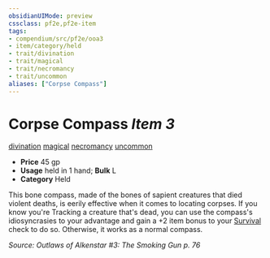 ```yaml
---
obsidianUIMode: preview
cssclass: pf2e,pf2e-item
tags:
- compendium/src/pf2e/ooa3
- item/category/held
- trait/divination
- trait/magical
- trait/necromancy
- trait/uncommon
aliases: ["Corpse Compass"]
---
```

# Corpse Compass *Item 3*  
[divination](rules/traits/divination.md)  [magical](rules/traits/magical.md)  [necromancy](rules/traits/necromancy.md)  [uncommon](rules/traits/uncommon.md)  

- **Price** 45 gp
- **Usage** held in 1 hand; **Bulk** L
- **Category** Held

This bone compass, made of the bones of sapient creatures that died violent deaths, is eerily effective when it comes to locating corpses. If you know you're Tracking a creature that's dead, you can use the compass's idiosyncrasies to your advantage and gain a +2 item bonus to your [Survival](compendium/skills.md#Survival) check to do so. Otherwise, it works as a normal compass.

*Source: Outlaws of Alkenstar #3: The Smoking Gun p. 76*